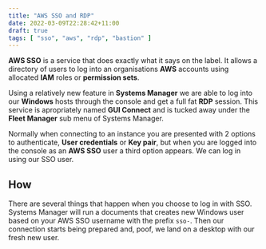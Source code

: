 ```yaml
---
title: "AWS SSO and RDP"
date: 2022-03-09T22:28:42+11:00
draft: true
tags: [ "sso", "aws", "rdp", "bastion" ]
---
```


__AWS SSO__ is a service that does exactly what it says on the label. It allows a directory of users to log into an organisations __AWS__ accounts using allocated __IAM__ roles or __permission sets__.

Using a relatively new feature in __Systems Manager__ we are able to log into our __Windows__ hosts through the console and get a full fat __RDP__ session. This service is apropriately named __GUI Connect__ and is tucked away under the __Fleet Manager__ sub menu of Systems Manager.

Normally when connecting to an instance you are presented with 2 options to authenticate, __User credentials__ or __Key pair__, but when you are logged into the console as an __AWS SSO__ user a third option appears. We can log in using our SSO user.

## How

There are several things that happen when you choose to log in with SSO. Systems Manager will run a documents that creates new Windows user based on your AWS SSO username with the prefix `sso-`. Then our connection starts being prepared and, poof, we land on a desktop with our fresh new user.
